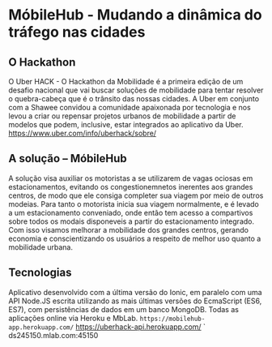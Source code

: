 MóbileHub - Mudando a dinâmica do tráfego nas cidades
=======================================

## O Hackathon
O Uber HACK - O Hackathon da Mobilidade é a primeira edição de um desafio nacional que vai buscar soluções de mobilidade para tentar resolver o quebra-cabeça que é o trânsito das nossas cidades. 
A Uber em conjunto com a Shawee convidou a comunidade apaixonada por tecnologia e nos levou a criar ou repensar projetos urbanos de mobilidade a partir de modelos que podem, inclusive, estar integrados ao aplicativo da Uber.
https://www.uber.com/info/uberhack/sobre/

## A solução – MóbileHub
A solução visa auxiliar os motoristas a se utilizarem de vagas ociosas em estacionamentos, evitando os congestionemnetos inerentes aos grandes centros, de modo que ele consiga completer sua viagem por meio de outros modeias. 
Para tanto o motorista inicia sua viagem normalmente, e é levado a um estacionamento conveniado, onde então tem acesso a compartivos sobre todos os modais disponeveis a partir do estacionamento integrado.
Com isso visamos melhorar a mobilidade dos grandes centros, gerando economia e conscientizando os usuários a respeito de melhor uso quanto a mobilidade urbana.

## Tecnologias
Aplicativo desenvolvido com a última versão do Ionic, em paralelo com uma API Node.JS escrita utilizando as mais últimas versões do EcmaScript (ES6, ES7), com persistências de dados em um banco MongoDB.
Todas as aplicações online via Heroku e MbLab.
` https://mobilehub-app.herokuapp.com/
` https://uberhack-api.herokuapp.com/
` ds245150.mlab.com:45150
